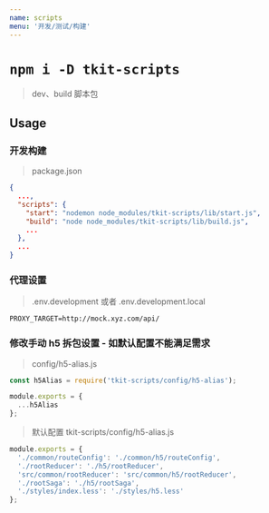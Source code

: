 ```yaml
---
name: scripts
menu: '开发/测试/构建'
---
```


# `npm i -D tkit-scripts`

> dev、build 脚本包

## Usage

### 开发构建

> package.json

```json
{
  ...,
  "scripts": {
    "start": "nodemon node_modules/tkit-scripts/lib/start.js",
    "build": "node node_modules/tkit-scripts/lib/build.js",
    ...
  },
  ...
}
```

### 代理设置

> .env.development 或者 .env.development.local

```env
PROXY_TARGET=http://mock.xyz.com/api/
```

### 修改手动 h5 拆包设置 - 如默认配置不能满足需求

> config/h5-alias.js

```js
const h5Alias = require('tkit-scripts/config/h5-alias');

module.exports = {
  ...h5Alias
};
```

> 默认配置 tkit-scripts/config/h5-alias.js

```js
module.exports = {
  './common/routeConfig': './common/h5/routeConfig',
  './rootReducer': './h5/rootReducer',
  'src/common/rootReducer': 'src/common/h5/rootReducer',
  './rootSaga': './h5/rootSaga',
  './styles/index.less': './styles/h5.less'
};
```
